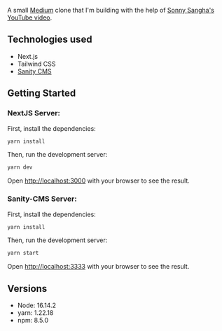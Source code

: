 A small [Medium](<[Medium](https://medium.com/)>) clone that I'm building with the help of [Sonny Sangha's YouTube video](https://www.youtube.com/watch?v=I2dcpatq54o&t=10283s&ab_channel=SonnySangha).

## Technologies used

- Next.js
- Tailwind CSS
- [Sanity CMS](https://www.sanity.io/)

## Getting Started

### NextJS Server:

First, install the dependencies:

```bash
yarn install
```

Then, run the development server:

```bash
yarn dev
```

Open [http://localhost:3000](http://localhost:3000) with your browser to see the result.

### Sanity-CMS Server:

First, install the dependencies:

```bash
yarn install
```

Then, run the development server:

```bash
yarn start
```

Open [http://localhost:3333](http://localhost:3333) with your browser to see the result.

## Versions

- Node: 16.14.2
- yarn: 1.22.18
- npm: 8.5.0
